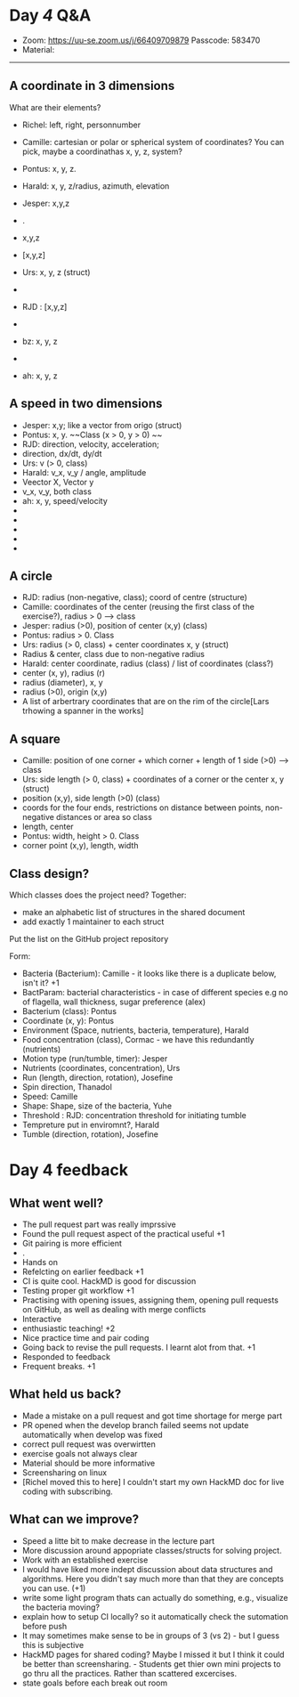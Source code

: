 # Day *4* Q&A

<!--- I remind you that these documents will be uploaded to the repository branch that will be created and that the NBIS training code of conduct should be followed. Be respectfull to eachother so you do not edit others posts. Hack md alows for simultaions editing. -->
<!--- Reminder do not edit anothers post, please use a fresh paragraph when typing hack md is a simultations editing tool-->
- Zoom: https://uu-se.zoom.us/j/66409709879
Passcode: 583470 
- Material:


---------------------------------------------------

## A coordinate in 3 dimensions

What are their elements?

- Richel: left, right, personnumber
- Camille: cartesian or polar or spherical system of coordinates? You can pick, maybe a coordinathas x, y, z, system?
- Pontus: x, y, z.
- Harald: x, y, z/radius, azimuth, elevation
- Jesper: x,y,z
- .

- x,y,z
- [x,y,z]
- Urs: x, y, z (struct)
- 
- RJD : [x,y,z]
- 
- bz: x, y, z
- 
- ah: x, y, z



## A speed in two dimensions

- Jesper: x,y; like a vector from origo (struct)
- Pontus: x, y. ~~Class (x > 0, y > 0) ~~ 
- RJD: direction, velocity, acceleration; 
- direction, dx\/dt, dy\/dt
- Urs: v (> 0, class)
- Harald: v_x, v_y / angle, amplitude
- Veector X, Vector y
- v_x, v_y, both class
- ah: x, y, speed/velocity
-
-
- 
-
-



## A circle

- RJD: radius (non-negative, class); coord of centre (structure)
- Camille: coordinates of the center (reusing the first class of the exercise?), radius > 0 --> class
- Jesper: radius (>0), position of center (x,y) (class)
- Pontus: radius > 0. Class 
- Urs: radius (> 0, class) + center coordinates x, y (struct)
- Radius & center, class due to non-negative radius
- Harald: center coordinate, radius (class) / list of coordinates (class?)
- center (x, y), radius (r)
- radius (diameter), x, y
- radius (>0), origin (x,y)
- A list of arbertrary coordinates that are on the rim of the circle[Lars trhowing a spanner in the works]

## A square

- Camille: position of one corner + which corner + length of 1 side (>0) --> class
- Urs: side length (> 0, class) + coordinates of a corner or the center x, y (struct)
- position (x,y), side length (>0) (class)
- coords for the four ends, restrictions on distance between points, non-negative distances or area so class
- length, center
- Pontus: width, height > 0. Class
- corner point (x,y), length, width
 

## Class design?

Which classes does the project need?
Together:

- make an alphabetic list of structures in the shared document
 - add exactly 1 maintainer to each struct

Put the list on the GitHub project repository

Form:
- Bacteria (Bacterium): Camille - it looks like there is a duplicate below, isn't it? +1
- BactParam: bacterial characteristics - in case of different species e.g no of flagella, wall thickness, sugar preference (alex)
- Bacterium (class): Pontus
- Coordinate (x, y): Pontus
- Environment (Space, nutrients, bacteria, temperature), Harald
- Food concentration (class), Cormac - we have this redundantly (nutrients)
- Motion type (run/tumble, timer): Jesper
- Nutrients (coordinates, concentration), Urs
- Run (length, direction, rotation), Josefine
- Spin direction, Thanadol
- Speed: Camille
- Shape: Shape, size of the bacteria, Yuhe
- Threshold : RJD: concentration threshold for initiating tumble
- Tempreture put in enviromnt?, Harald
- Tumble (direction, rotation), Josefine

# Day 4 feedback

## What went well?

- The pull request part was really imprssive
- Found the pull request aspect of the practical useful +1
- Git pairing is more efficient
- .
- Hands on
- Refelcting on earlier feedback +1
- CI is quite cool. HackMD is good for discussion
- Testing proper git workflow +1
- Practising with opening issues, assigning them, opening pull requests on GitHub, as well as dealing with merge conflicts
- Interactive 
- enthusiastic teaching! +2
- Nice practice time and pair coding
- Going back to revise the pull requests. I learnt alot from that. +1
- Responded to feedback
- Frequent breaks. +1

## What held us back?

- Made a mistake on a pull request and got time shortage for merge part
- PR opened when the develop branch failed seems not update automatically when develop was fixed
- correct pull request was overwirtten
- exercise goals not always clear
- Material should be more informative
- Screensharing on linux
- [Richel moved this to here] I couldn't start my own HackMD doc for live coding with subscribing.

## What can we improve?

- Speed a litte bit to make decrease in the lecture part
- More discussion around appopriate classes/structs for solving project.
- Work with an established exercise
- I would have liked more indept discussion about data structures and algorithms. Here you didn't say much more than that they are concepts you can use. (+1)
- write some light program thats can actually do something, e.g., visualize the bacteria moving?
- explain how to setup CI locally? so it automatically check the sutomation before push
- It may sometimes make sense to be in groups of 3 (vs 2) - but I guess this is subjective
- HackMD pages for shared coding? Maybe I missed it but I think it could be better than screensharing. - Students get thier own mini projects to go thru all the practices. Rather than scattered excercises.
- state goals before each break out room